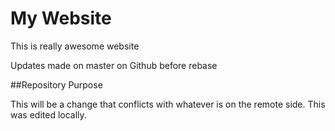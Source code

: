 # My Website

This is really awesome website

Updates made on master on Github before rebase

##Repository Purpose

This will be a change that conflicts
with whatever is on the remote side.
This was edited locally.